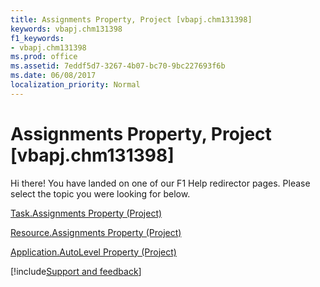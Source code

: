 ```yaml
---
title: Assignments Property, Project [vbapj.chm131398]
keywords: vbapj.chm131398
f1_keywords:
- vbapj.chm131398
ms.prod: office
ms.assetid: 7eddf5d7-3267-4b07-bc70-9bc227693f6b
ms.date: 06/08/2017
localization_priority: Normal
---
```



# Assignments Property, Project [vbapj.chm131398]

Hi there! You have landed on one of our F1 Help redirector pages. Please select the topic you were looking for below.

[Task.Assignments Property (Project)](https://msdn.microsoft.com/library/a481e813-8f02-c58b-2910-6995aaaafa09%28Office.15%29.aspx)

[Resource.Assignments Property (Project)](https://msdn.microsoft.com/library/53c2363e-7a42-bd6c-6e6e-bf3c052f8781%28Office.15%29.aspx)

[Application.AutoLevel Property (Project)](https://msdn.microsoft.com/library/dc4fbd05-0493-7699-eb39-ea2af8fddde1%28Office.15%29.aspx)

[!include[Support and feedback](~/includes/feedback-boilerplate.md)]